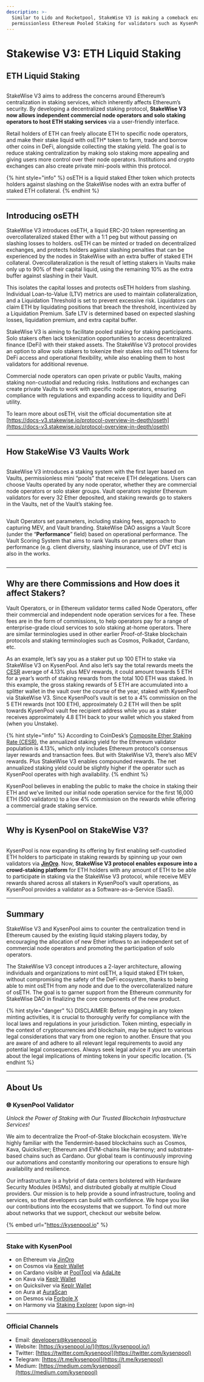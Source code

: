 ```yaml
---
description: >-
  Similar to Lido and Rocketpool, StakeWise V3 is making a comeback enabling
  permissionless Ethereum Pooled Staking for validators such as KysenPool
---
```


# Stakewise V3: ETH Liquid Staking

## ETH Liquid Staking <a href="#42ab" id="42ab"></a>

<figure><img src="https://cdn-images-1.medium.com/max/800/0*Rrp411ujp8p4RxJr" alt=""><figcaption></figcaption></figure>

StakeWise V3 aims to address the concerns around Ethereum’s centralization in staking services, which inherently affects Ethereum’s security. By developing a decentralized staking protocol, **StakeWise V3 now allows independent commercial node operators and solo staking operators to host ETH staking services** via a user-friendly interface.

Retail holders of ETH can freely allocate ETH to specific node operators, and make their stake liquid with osETH\* token to farm, trade and borrow other coins in DeFi, alongside collecting the staking yield. The goal is to reduce staking centralization by making solo staking more appealing and giving users more control over their node operators. Institutions and crypto exchanges can also create private mini-pools within this protocol.

{% hint style="info" %}
osETH is a liquid staked Ether token which protects holders against slashing on the StakeWise nodes with an extra buffer of staked ETH collateral.
{% endhint %}

***

## Introducing osETH

StakeWise V3 introduces osETH, a liquid ERC-20 token representing an overcollateralized staked Ether with a 1:1 peg but without passing on slashing losses to holders. osETH can be minted or traded on decentralized exchanges, and protects holders against slashing penalties that can be experienced by the nodes in StakeWise with an extra buffer of staked ETH collateral. Overcollateralization is the result of letting stakers in Vaults make only up to 90% of their capital liquid, using the remaining 10% as the extra buffer against slashing in their Vault.

This isolates the capital losses and protects osETH holders from slashing. Individual Loan-to-Value (LTV) metrics are used to maintain collateralization, and a Liquidation Threshold is set to prevent excessive risk. Liquidators can claim ETH by liquidating positions that breach the threshold, incentivized by a Liquidation Premium. Safe LTV is determined based on expected slashing losses, liquidation premium, and extra capital buffer.

StakeWise V3 is aiming to facilitate pooled staking for staking participants. Solo stakers often lack tokenization opportunities to access decentralized finance (DeFi) with their staked assets. The StakeWise V3 protocol provides an option to allow solo stakers to tokenize their stakes into osETH tokens for DeFi access and operational flexibility, while also enabling them to host validators for additional revenue.

Commercial node operators can open private or public Vaults, making staking non-custodial and reducing risks. Institutions and exchanges can create private Vaults to work with specific node operators, ensuring compliance with regulations and expanding access to liquidity and DeFi utility.

To learn more about osETH, visit the official documentation site at [https://docs-v3.stakewise.io/protocol-overview-in-depth/oseth](https://docs-v3.stakewise.io/protocol-overview-in-depth/oseth)

***

## How StakeWise V3 Vaults Work

<figure><img src="https://cdn-images-1.medium.com/max/800/0*pPl0SrAX8RKh-bGu" alt=""><figcaption></figcaption></figure>

StakeWise V3 introduces a staking system with the first layer based on Vaults, permissionless mini “pools” that receive ETH delegations. Users can choose Vaults operated by any node operator, whether they are commercial node operators or solo staker groups. Vault operators register Ethereum validators for every 32 Ether deposited, and staking rewards go to stakers in the Vaults, net of the Vault’s staking fee.

<figure><img src="https://cdn-images-1.medium.com/max/800/0*LnuRH2xZ3tStWzel" alt=""><figcaption></figcaption></figure>

Vault Operators set parameters, including staking fees, approach to capturing MEV, and Vault branding. StakeWise DAO assigns a Vault Score (under the “**Performance**” field) based on operational performance. The Vault Scoring System that aims to rank Vaults on parameters other than performance (e.g. client diversity, slashing insurance, use of DVT etc) is also in the works.

<figure><img src="https://cdn-images-1.medium.com/max/800/0*FQcLbtLNSFkVFqhJ" alt=""><figcaption></figcaption></figure>

***

## Why are there Commissions and How does it affect Stakers?

Vault Operators, or in Ethereum validator terms called Node Operators, offer their commercial and independent node operation services for a fee. These fees are in the form of commissions, to help operators pay for a range of enterprise-grade cloud services to solo staking at-home operators. There are similar terminologies used in other earlier Proof-of-Stake blockchain protocols and staking terminologies such as Cosmos, Polkadot, Cardano, etc.

As an example, let’s say you as a staker put up 100 ETH to stake via StakeWise V3 on KysenPool. And also let’s say the total rewards meets the [CESR](https://www.coindesk.com/indices/ether/cesr) average of 4.13% plus MEV rewards, it could amount towards 5 ETH for a year’s worth of staking rewards from the total 100 ETH was staked. In this example, the gross staking rewards of 5 ETH are accumulated into a splitter wallet in the vault over the course of the year, staked with KysenPool via StakeWise V3. Since KysenPool’s vault is set to a 4% commission on the 5 ETH rewards (not 100 ETH), approximately 0.2 ETH will then be split towards KysenPool vault fee recipient address while you as a staker receives approximately 4.8 ETH back to your wallet which you staked from (when you Unstake).

{% hint style="info" %}
According to CoinDesk’s [Composite Ether Staking Rate (CESR)](https://www.coindesk.com/indices/ether/cesr), the annualized staking yield for the Ethereum validator population is 4.13%, which only includes Ethereum protocol’s consensus layer rewards and transaction fees. But with StakeWise V3, there’s also MEV rewards. Plus StakeWise V3 enables compounded rewards. The net annualized staking yield could be slightly higher if the operator such as KysenPool operates with high availability.
{% endhint %}

KysenPool believes in enabling the public to make the choice in staking their ETH and we’ve limited our initial node operation service for the first 16,000 ETH (500 validators) to a low 4% commission on the rewards while offering a commercial grade staking service.

***

## Why is KysenPool on StakeWise V3?

<figure><img src="https://cdn-images-1.medium.com/max/800/0*Chsyezxc-HDPeHwr" alt=""><figcaption></figcaption></figure>

KysenPool is now expanding its offering by first enabling self-custodied ETH holders to participate in staking rewards by spinning up your own validators via [**JinOro**](https://jinoro.xyz). Now, **StakeWise V3 protocol enables exposure into a crowd-staking platform** for ETH holders with any amount of ETH to be able to participate in staking via the StakeWise V3 protocol, while receive MEV rewards shared across all stakers in KysenPool’s vault operations, as KysenPool provides a validator as a Software-as-a-Service (SaaS).

***

## Summary

StakeWise V3 and KysenPool aims to counter the centralization trend in Ethereum caused by the existing liquid staking players today, by encouraging the allocation of new Ether inflows to an independent set of commercial node operators and promoting the participation of solo operators.

The StakeWise V3 concept introduces a 2-layer architecture, allowing individuals and organizations to mint osETH, a liquid staked ETH token, without compromising the safety of the DeFi ecosystem, thanks to being able to mint osETH from any node and due to the overcollateralized nature of osETH. The goal is to garner support from the Ethereum community for StakeWise DAO in finalizing the core components of the new product.

{% hint style="danger" %}
DISCLAIMER: Before engaging in any token minting activities, it is crucial to thoroughly verify for compliance with the local laws and regulations in your jurisdiction. Token minting, especially in the context of cryptocurrencies and blockchain, may be subject to various legal considerations that vary from one region to another. Ensure that you are aware of and adhere to all relevant legal requirements to avoid any potential legal consequences. Always seek legal advice if you are uncertain about the legal implications of minting tokens in your specific location.
{% endhint %}

***

## About Us

### **🌐 KysenPool Validator**

_Unlock the Power of Staking with Our Trusted Blockchain Infrastructure Services!_

We aim to decentralize the Proof-of-Stake blockchain ecosystem. We’re highly familiar with the Tendermint-based blockchains such as Cosmos, Kava, Quicksilver; Ethereum and EVM-chains like Harmony; and substrate-based chains such as Cardano. Our global team is continuously improving our automations and constantly monitoring our operations to ensure high availability and resilience.

Our infrastructure is a hybrid of data centers bolstered with Hardware Security Modules (HSMs), and distributed globally at multiple Cloud providers. Our mission is to help provide a sound infrastructure, tooling and services, so that developers can build with confidence. We hope you like our contributions into the ecosystems that we support. To find out more about networks that we support, checkout our website below.

{% embed url="https://kysenpool.io" %}

***

### **Stake with KysenPool**

* on Ethereum via [JinOro](https://www.jinoro.xyz/staking)
* on Cosmos via [Keplr Wallet](https://wallet.keplr.app/chains/cosmos-hub?modal=validator\&chain=cosmoshub-4\&validator\_address=cosmosvaloper146kwpzhmleafmhtaxulfptyhnvwxzlvm87hwnm)
* on Cardano visible at [PoolTool](https://pooltool.io/pool/490353aa6b85efb28922acd9e0ee1dcf6d0c269b9f0583718b0274ba/delegators) via [AdaLite](https://adalite.io/)
* on Kava via [Keplr Wallet](https://wallet.keplr.app/chains/kava?modal=validator\&chain=kava\_2222-10\&validator\_address=kavavaloper1rpwemvmt3sex4d8qt4menglfx9rhl0x3py69wj)
* on Quicksilver via [Keplr Wallet](https://wallet.keplr.app/chains/quicksilver?modal=validator\&chain=quicksilver-2\&validator\_address=quickvaloper1s64h9vqlnrue4d9s3y0825tdes59mgg8wwezt0)
* on Aura at [AuraScan](https://aurascan.io/validators/auravaloper1se04rpyxc9tmphuq8ewr747ds77jhv48s7hl42)
* on Desmos via [Forbole X](https://medium.com/kysenpool/how-to-delegate-your-tokens-on-forbole-x-874ea383f383)
* on Harmony via [Staking Explorer](https://staking.harmony.one/validators/mainnet/one1ctwewx0pmg8k0tc8vnx4guyq9jm7dwz5k98tlm) (upon sign-in)

***

### **Official Channels**

* Email: [developers@kysenpool.io](mailto:developers@kysenpool.io)
* Website: [https://kysenpool.io/](https://kysenpool.io/)
* Twitter: [https://twitter.com/kysenpool](https://twitter.com/kysenpool)
* Telegram: [https://t.me/kysenpool](https://t.me/kysenpool)
* Medium: [https://medium.com/kysenpool](https://medium.com/kysenpool)
